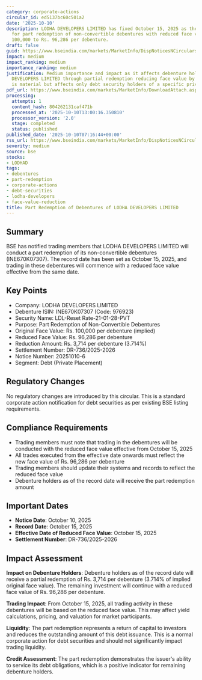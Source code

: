 ```yaml
---
category: corporate-actions
circular_id: ed5137bc60c501a2
date: '2025-10-10'
description: LODHA DEVELOPERS LIMITED has fixed October 15, 2025 as the record date
  for part redemption of non-convertible debentures with reduced face value from Rs.
  100,000 to Rs. 96,286 per debenture.
draft: false
guid: https://www.bseindia.com/markets/MarketInfo/DispNoticesNCirculars.aspx?Noticeid={F879C770-0AF4-4A2C-AD36-448A6D5CF4F7}&noticeno=20251010-6&dt=10/10/2025&icount=6&totcount=47&flag=0
impact: medium
impact_ranking: medium
importance_ranking: medium
justification: Medium importance and impact as it affects debenture holders of LODHA
  DEVELOPERS LIMITED through partial redemption reducing face value by 3.714%, which
  is material but affects only debt security holders of a specific private placement.
pdf_url: https://www.bseindia.com/markets/MarketInfo/DownloadAttach.aspx?id=20251010-6&attachedId=
processing:
  attempts: 1
  content_hash: 804262131caf471b
  processed_at: '2025-10-10T13:00:16.350810'
  processor_version: '2.0'
  stage: completed
  status: published
published_date: '2025-10-10T07:16:44+00:00'
rss_url: https://www.bseindia.com/markets/MarketInfo/DispNoticesNCirculars.aspx?Noticeid={F879C770-0AF4-4A2C-AD36-448A6D5CF4F7}&noticeno=20251010-6&dt=10/10/2025&icount=6&totcount=47&flag=0
severity: medium
source: bse
stocks:
- LODHAD
tags:
- debentures
- part-redemption
- corporate-actions
- debt-securities
- lodha-developers
- face-value-reduction
title: Part Redemption of Debentures of LODHA DEVELOPERS LIMITED
---
```


## Summary

BSE has notified trading members that LODHA DEVELOPERS LIMITED will conduct a part redemption of its non-convertible debentures (INE670K07307). The record date has been set as October 15, 2025, and trading in these debentures will commence with a reduced face value effective from the same date.

## Key Points

- Company: LODHA DEVELOPERS LIMITED
- Debenture ISIN: INE670K07307 (Code: 976923)
- Security Name: LDL-Reset Rate-21-01-28-PVT
- Purpose: Part Redemption of Non-Convertible Debentures
- Original Face Value: Rs. 100,000 per debenture (implied)
- Reduced Face Value: Rs. 96,286 per debenture
- Reduction Amount: Rs. 3,714 per debenture (3.714%)
- Settlement Number: DR-736/2025-2026
- Notice Number: 20251010-6
- Segment: Debt (Private Placement)

## Regulatory Changes

No regulatory changes are introduced by this circular. This is a standard corporate action notification for debt securities as per existing BSE listing requirements.

## Compliance Requirements

- Trading members must note that trading in the debentures will be conducted with the reduced face value effective from October 15, 2025
- All trades executed from the effective date onwards must reflect the new face value of Rs. 96,286 per debenture
- Trading members should update their systems and records to reflect the reduced face value
- Debenture holders as of the record date will receive the part redemption amount

## Important Dates

- **Notice Date**: October 10, 2025
- **Record Date**: October 15, 2025
- **Effective Date of Reduced Face Value**: October 15, 2025
- **Settlement Number**: DR-736/2025-2026

## Impact Assessment

**Impact on Debenture Holders**: Debenture holders as of the record date will receive a partial redemption of Rs. 3,714 per debenture (3.714% of implied original face value). The remaining investment will continue with a reduced face value of Rs. 96,286 per debenture.

**Trading Impact**: From October 15, 2025, all trading activity in these debentures will be based on the reduced face value. This may affect yield calculations, pricing, and valuation for market participants.

**Liquidity**: The part redemption represents a return of capital to investors and reduces the outstanding amount of this debt issuance. This is a normal corporate action for debt securities and should not significantly impact trading liquidity.

**Credit Assessment**: The part redemption demonstrates the issuer's ability to service its debt obligations, which is a positive indicator for remaining debenture holders.